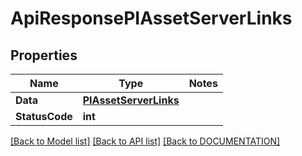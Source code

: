 # ApiResponsePIAssetServerLinks

## Properties
Name | Type | Notes
------------ | ------------- | -------------
**Data** | **[**PIAssetServerLinks**](../Model/PIAssetServerLinks.md)**
**StatusCode** | **int**

[[Back to Model list]](../../DOCUMENTATION.md#documentation-for-models) [[Back to API list]](../../DOCUMENTATION.md#documentation-for-api-endpoints) [[Back to DOCUMENTATION]](../../DOCUMENTATION.md)
